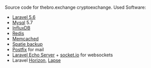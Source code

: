 Source code for thebro.exchange cryptoexchange.
Used Software:
* [Laravel 5.6](https://laravel.com)
* [Mysql](https://www.mysql.com) 5.7
* [InfluxDB](https://www.influxdata.com)
* [Redis](https://redis.io)
* [Memcached](http://memcached.org)
* [Spatie backup](https://github.com/spatie/laravel-backup)
* [Postfix](http://www.postfix.org) for mail
* [Laravel Echo Server](https://github.com/tlaverdure/laravel-echo-server) + [socket.io](https://socket.io) for websockets
* Laravel [Horizon](https://horizon.laravel.com), [Lapse](https://github.com/pyaesone17/lapse)
